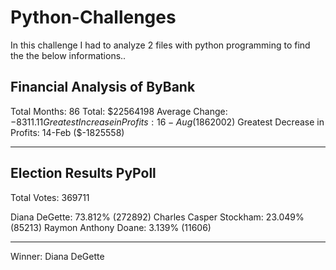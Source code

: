 # Python-Challenges

In this challenge I had to analyze 2 files  with python programming to find the the below informations..

Financial Analysis of ByBank
------------------------------
Total Months: 86
Total: $22564198
Average Change: $-8311.11
Greatest Increase in Profits: 16-Aug ($1862002)
Greatest Decrease in Profits: 14-Feb ($-1825558)

-------------------------------------------------------------------------------------
Election Results PyPoll
-------------------------
Total Votes: 369711

Diana DeGette: 73.812% (272892)
Charles Casper Stockham: 23.049% (85213)
Raymon Anthony Doane:  3.139% (11606)

-------------------------
Winner: Diana DeGette
